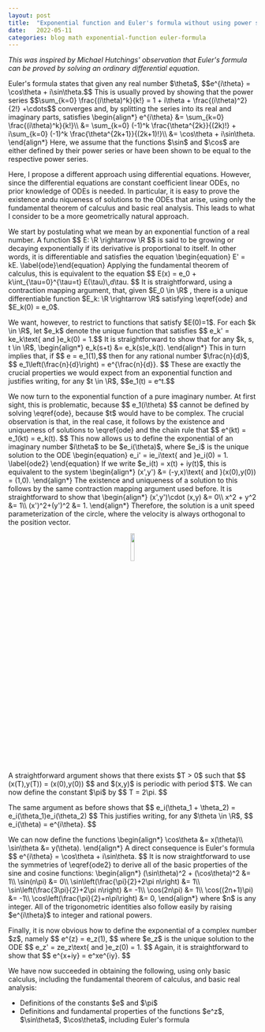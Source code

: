 ```yaml
---
layout: post
title:  "Exponential function and Euler's formula without using power series"
date:   2022-05-11
categories: blog math exponential-function euler-formula
---
```

$\newcommand\R{\mathbb{R}}\newcommand\C{\mathbb{C}}$

<p><i>This was inspired by Michael Hutchings' observation that Euler's formula can be proved by solving an ordinary differential equation.</i></p>

<p>
Euler's formula states that given any real number $\theta$,
$$e^{i\theta} = \cos\theta + i\sin\theta.$$
This is usually proved by showing that the power series
$$\sum_{k=0} \frac{(i\theta)^k}{k!} = 1 + i\theta + \frac{(i\theta)^2}{2!} +\cdots$$
converges and, by splitting the series into its real and imaginary parts, satisfies
\begin{align*}
e^{i\theta} &= \sum_{k=0} \frac{(i\theta)^k}{k!}\\
            &= \sum_{k=0} (-1)^k \frac{\theta^{2k}}{(2k)!}
            + i\sum_{k=0} (-1)^k \frac{\theta^{2k+1}}{(2k+1)!}\\
            &= \cos\theta + i\sin\theta.
\end{align*}  
Here, we assume that the functions $\sin$ and $\cos$ are either defined by their power series or have been shown to be equal to the respective power series.
</p>

Here, I propose a different approach using differential equations. However, since the differential equations are constant coefficient linear ODEs, no prior knowledge of ODEs is needed. In particular, it is easy to prove the existence andu niqueness of solutions to the ODEs that arise, using only the fundamental theorem of calculus and basic real analysis. This leads to what I consider to be a more geometrically natural approach.

<p>
We start by postulating what we mean by an exponential function of a real number. A function
$$ E: \R \rightarrow \R $$
is said to be growing or decaying exponentially if its derivative is proportional to itself. In other words, it is differentiable and satisfies the equation
\begin{equation} E' = kE. \label{ode}\end{equation}
Applying the fundamental theorem of calculus, this is equivalent to the equation
$$ E(x) = e_0 + k\int_{\tau=0}^{\tau=t} E(\tau)\,d\tau. $$
It is straightforward, using a contraction mapping argument, that, given $E_0 \in \R$ , there is a unique differentiable function $E_k: \R \rightarrow \R$ satisfying \eqref{ode} and $E_k(0) = e_0$.
</p>

<p>
We want, however, to restrict to functions that satisfy $E(0)=1$. For each $k \in \R$, let $e_k$ denote the unique function that satisfies
$$ e_k' = ke_k\text{ and }e_k(0) = 1.$$
It is straightforward to show that for any $k, s, t \in \R$,
\begin{align*}
e_k(s+t) &= e_k(s)e_k(t).
\end{align*}
This in turn implies that, if
$$ e = e_1(1),$$
then for any rational number $\frac{n}{d}$,
$$ e_1\left(\frac{n}{d}\right) = e^{\frac{n}{d}}. $$
These are exactly the crucial properties we would expect from an exponential function and justifies writing, for any $t \in \R$,
$$e_1(t) = e^t.$$
</p>

<p>
We now turn to the exponential function of a pure imaginary number. At first sight, this is problematic, because
$$ e_1(i\theta) $$
cannot be defined by solving \eqref{ode}, because $t$ would have to be complex. The crucial observation is that, in the real case, it follows by the existence and uniqueness of solutions to \eqref{ode} and the chain rule that
$$ e^(kt) = e_1(kt) = e_k(t). $$
This now allows us to define the exponential of an imaginary number $i\theta$ to be $e_i(\theta)$, where $e_i$ is the unique solution to the ODE
\begin{equation} e_i' = ie_i\text{ and }e_i(0) = 1. \label{ode2} \end{equation}
If we write $e_i(t) = x(t) + iy(t)$, this is equivalent to the system
\begin{align*}
(x',y') &= (-y,x)\text{ and }(x(0),y(0)) = (1,0).
\end{align*}
The existence and uniqueness of a solution to this follows by the same contraction mapping argument used before. 
It is straightforward to show that
\begin{align*}
(x',y')\cdot (x,y) &= 0\\
x^2 + y^2 &= 1\\
(x')^2+(y')^2 &= 1.
\end{align*}
Therefore, the solution is a unit speed parameterization of the circle, where the velocity is always orthogonal to the position vector.
</p>

<p align="center">
  <img src="/blog/assets/images/circle.jpg" style="height:12%;"/>
</p>

<p>
A straightforward argument shows that there exists $T > 0$ such that
$$ (x(T),y(T)) = (x(0),y(0)) $$
and $(x,y)$ is periodic with period $T$. We can now define the constant $\pi$ by
$$ T = 2\pi. $$
</p>

<p>
The same argument as before shows that
$$ e_i(\theta_1 + \theta_2) = e_i(\theta_1)e_i(\theta_2) $$
This justifies writing, for any $\theta \in \R$,
$$
e_i(\theta) = e^{i\theta}.
$$
</p>

<p>
We can now define the functions
\begin{align*}
\cos\theta &= x(\theta)\\
\sin\theta &= y(\theta).
\end{align*}
A direct consequence is Euler's formula
$$ e^{i\theta} = \cos\theta + i\sin\theta. $$
It is now straightforward to use the symmetries of \eqref{ode2} to derive all of the basic properties of the sine and cosine functions:
\begin{align*}
(\sin\theta)^2 + (\cos\theta)^2 &= 1\\
\sin(n\pi) &= 0\\
\sin\left(\frac{\pi}{2}+2\pi n\right) &= 1\\
\sin\left(\frac{3\pi}{2}+2\pi n\right) &= -1\\
\cos(2n\pi) &= 1\\
\cos((2n+1)\pi) &= -1\\
\cos\left(\frac{\pi}{2}+n\pi\right) &= 0,
\end{align*}
where $n$ is any integer.
All of the trigonometric identities also follow easily by raising $e^{i\theta}$ to integer and rational powers.
</p>

<p>
Finally, it is now obvious how to define the exponential of a complex number $z$, namely
$$ e^{z} = e_z(1), $$
where $e_z$ is the unique solution to the ODE
$$
e_z' = ze_z\text{ and }e_z(0) = 1.
$$
Again, it is straightforward to show that
$$
e^{x+iy} = e^xe^{iy}.
$$
</p>

<p>
We have now succeeded in obtaining the following, using only basic calculus, including the fundamental theorem of calculus, and basic real analysis:
<ul>
<li>Definitions of the constants $e$ and $\pi$</li>
<li>Definitions and fundamental properties of the functions $e^z$, $\sin\theta$, $\cos\theta$, including Euler's formula</li>
</ul>
</p>

